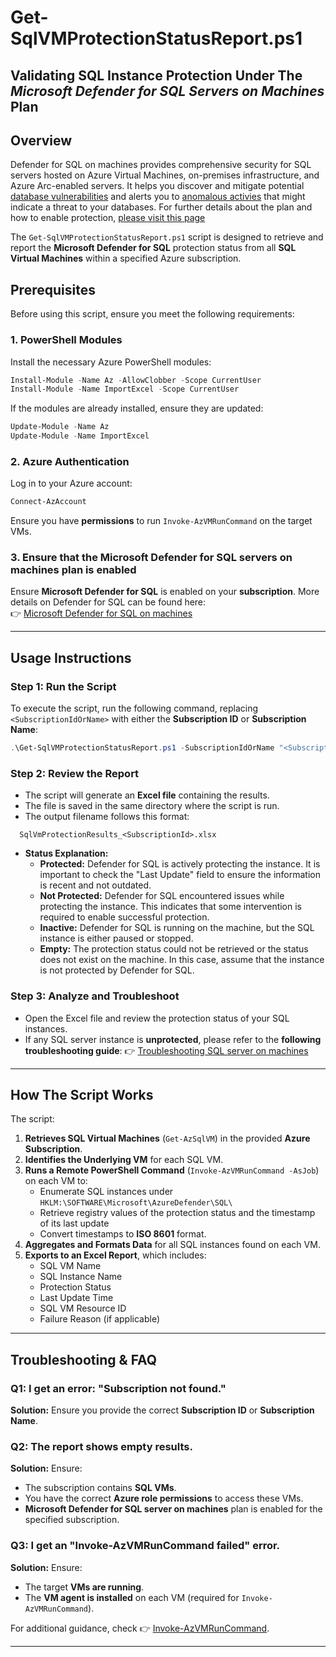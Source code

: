 # Get-SqlVMProtectionStatusReport.ps1

## Validating SQL Instance Protection Under The *Microsoft Defender for SQL Servers on Machines* Plan

## Overview
Defender for SQL on machines provides comprehensive security for SQL servers hosted on Azure Virtual Machines, on-premises infrastructure, and Azure Arc-enabled servers. It helps you discover and mitigate potential [database vulnerabilities](https://learn.microsoft.com/en-us/azure/defender-for-cloud/sql-azure-vulnerability-assessment-overview) and alerts you to [anomalous activies](https://learn.microsoft.com/en-us/azure/defender-for-cloud/defender-for-sql-introduction?source=recommendations#advanced-threat-protection) that might indicate a threat to your databases. 
For further details about the plan and how to enable protection, [please visit this page](https://learn.microsoft.com/en-us/azure/defender-for-cloud/defender-for-sql-usage)

The `Get-SqlVMProtectionStatusReport.ps1` script is designed to retrieve and report the **Microsoft Defender for SQL** protection status from all **SQL Virtual Machines** within a specified Azure subscription.

## Prerequisites
Before using this script, ensure you meet the following requirements:

### 1. PowerShell Modules
Install the necessary Azure PowerShell modules:
```powershell
Install-Module -Name Az -AllowClobber -Scope CurrentUser
Install-Module -Name ImportExcel -Scope CurrentUser
```
If the modules are already installed, ensure they are updated:
```powershell
Update-Module -Name Az
Update-Module -Name ImportExcel
```

### 2. Azure Authentication
Log in to your Azure account:
```powershell
Connect-AzAccount
```
Ensure you have **permissions** to run `Invoke-AzVMRunCommand` on the target VMs.

### 3. Ensure that the Microsoft Defender for SQL servers on machines plan is enabled
Ensure **Microsoft Defender for SQL** is enabled on your **subscription**.
More details on Defender for SQL can be found here:  
👉 [Microsoft Defender for SQL on machines](https://learn.microsoft.com/en-us/azure/defender-for-cloud/defender-for-sql-usage)

---

## Usage Instructions
### Step 1: Run the Script
To execute the script, run the following command, replacing `<SubscriptionIdOrName>` with either the **Subscription ID** or **Subscription Name**:

```powershell
.\Get-SqlVMProtectionStatusReport.ps1 -SubscriptionIdOrName "<SubscriptionIdOrName>"
```

### Step 2: Review the Report
- The script will generate an **Excel file** containing the results.
- The file is saved in the same directory where the script is run.
- The output filename follows this format:
```plaintext
  SqlVmProtectionResults_<SubscriptionId>.xlsx
```

- **Status Explanation:**
  - **Protected:** Defender for SQL is actively protecting the instance. It is important to check the "Last Update" field to ensure the information is recent and not outdated.
  - **Not Protected:** Defender for SQL encountered issues while protecting the instance. This indicates that some intervention is required to enable successful protection.
  - **Inactive:** Defender for SQL is running on the machine, but the SQL instance is either paused or stopped.
  - **Empty:** The protection status could not be retrieved or the status does not exist on the machine. In this case, assume that the instance is not protected by Defender for SQL.

### Step 3: Analyze and Troubleshoot
- Open the Excel file and review the protection status of your SQL instances.
- If any SQL  server instance is **unprotected**, please refer to the **following troubleshooting guide**:
  👉 [Troubleshooting SQL server on machines](https://learn.microsoft.com/en-us/azure/defender-for-cloud/troubleshoot-sql-machines-guide)

---

## How The Script Works
The script:
1. **Retrieves SQL Virtual Machines** (`Get-AzSqlVM`) in the provided **Azure Subscription**.
2. **Identifies the Underlying VM** for each SQL VM.
3. **Runs a Remote PowerShell Command** (`Invoke-AzVMRunCommand -AsJob`) on each VM to:
   - Enumerate SQL instances under `HKLM:\SOFTWARE\Microsoft\AzureDefender\SQL\`
   - Retrieve registry values of the protection status and the timestamp of its last update
   - Convert timestamps to **ISO 8601** format.
4. **Aggregates and Formats Data** for all SQL instances found on each VM.
5. **Exports to an Excel Report**, which includes:
    - SQL VM Name
    - SQL Instance Name
    - Protection Status
    - Last Update Time
    - SQL VM Resource ID
    - Failure Reason (if applicable)

---

## Troubleshooting & FAQ

### **Q1: I get an error: "Subscription not found."**
**Solution:** Ensure you provide the correct **Subscription ID** or **Subscription Name**.

### **Q2: The report shows empty results.**
**Solution:** Ensure:
- The subscription contains **SQL VMs**.
- You have the correct **Azure role permissions** to access these VMs.
- **Microsoft Defender for SQL server on machines** plan is enabled for the specified subscription.

### **Q3: I get an "Invoke-AzVMRunCommand failed" error.**
**Solution:** Ensure:
- The target **VMs are running**.
- The **VM agent is installed** on each VM (required for `Invoke-AzVMRunCommand`).

For additional guidance, check 👉 [Invoke-AzVMRunCommand](https://learn.microsoft.com/en-us/powershell/module/az.compute/invoke-azvmruncommand?view=azps-13.2.0).

---
